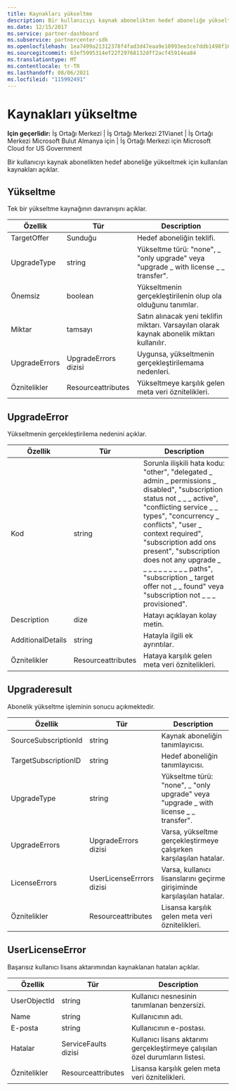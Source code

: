 ```yaml
---
title: Kaynakları yükseltme
description: Bir kullanıcıyı kaynak abonelikten hedef aboneliğe yükseltmek için kullanılan kaynakları açıklar.
ms.date: 12/15/2017
ms.service: partner-dashboard
ms.subservice: partnercenter-sdk
ms.openlocfilehash: 1ea7499a21312378f4fad3d47eaa9e10993ee3ce7ddb1498f161fac16e09b8a5
ms.sourcegitcommit: 63ef5995314ef22f29768132dff2acf45914ea84
ms.translationtype: MT
ms.contentlocale: tr-TR
ms.lasthandoff: 08/06/2021
ms.locfileid: "115992491"
---
```

# <a name="upgrade-resources"></a>Kaynakları yükseltme

**Için geçerlidir:** İş Ortağı Merkezi | İş Ortağı Merkezi 21Vianet | İş Ortağı Merkezi Microsoft Bulut Almanya için | İş Ortağı Merkezi için Microsoft Cloud for US Government

Bir kullanıcıyı kaynak abonelikten hedef aboneliğe yükseltmek için kullanılan kaynakları açıklar.

## <a name="upgrade"></a>Yükseltme

Tek bir yükseltme kaynağının davranışını açıklar.

| Özellik      | Tür                   | Description                                                                                  |
|---------------|------------------------|----------------------------------------------------------------------------------------------|
| TargetOffer   | Sunduğu                  | Hedef aboneliğin teklifi.                                                        |
| UpgradeType   | string                 | Yükseltme türü: "none", \_ "only upgrade" veya "upgrade \_ with license \_ \_ transfer".         |
| Önemsiz    | boolean                | Yükseltmenin gerçekleştirilenin olup ola olduğunu tanımlar.                                                  |
| Miktar      | tamsayı                | Satın alınacak yeni teklifin miktarı. Varsayılan olarak kaynak abonelik miktarı kullanılır. |
| UpgradeErrors | UpgradeErrors dizisi | Uygunsa, yükseltmenin gerçekleştirilemama nedenleri.                                      |
| Öznitelikler    | Resourceattributes     | Yükseltmeye karşılık gelen meta veri öznitelikleri.                                        |

## <a name="upgradeerror"></a>UpgradeError

Yükseltmenin gerçekleştirilema nedenini açıklar.

| Özellik          | Tür               | Description                                                                                                                                                                                                                                                                                                                                                                                     |
|-------------------|--------------------|-------------------------------------------------------------------------------------------------------------------------------------------------------------------------------------------------------------------------------------------------------------------------------------------------------------------------------------------------------------------------------------------------|
| Kod              | string             | Sorunla ilişkili hata kodu: "other", "delegated \_ admin \_ permissions \_ disabled", "subscription status not \_ \_ \_ active", "conflicting service \_ \_ types", "concurrency \_ conflicts", "user \_ context required", "subscription add ons present", "subscription does not any upgrade \_ \_ \_ \_ \_ \_ \_ \_ \_ \_ paths", "subscription \_ target offer not \_ \_ found" veya "subscription not \_ \_ \_ provisioned". |
| Description       | dize             | Hatayı açıklayan kolay metin.                                                                                                                                                                                                                                                                                                                                                             |
| AdditionalDetails | string             | Hatayla ilgili ek ayrıntılar.                                                                                                                                                                                                                                                                                                                                                         |
| Öznitelikler        | Resourceattributes | Hataya karşılık gelen meta veri öznitelikleri.                                                                                                                                                                                                                                                                                                                                             |

## <a name="upgraderesult"></a>Upgraderesult

Abonelik yükseltme işleminin sonucu açıkmektedir.

| Özellik             | Tür                        | Description                                                                          |
|----------------------|-----------------------------|--------------------------------------------------------------------------------------|
| SourceSubscriptionId | string                      | Kaynak aboneliğin tanımlayıcısı.                                           |
| TargetSubscriptionID | string                      | Hedef aboneliğin tanımlayıcısı.                                           |
| UpgradeType          | string                      | Yükseltme türü: "none", \_ "only upgrade" veya "upgrade \_ with license \_ \_ transfer". |
| UpgradeErrors        | UpgradeErrors dizisi      | Varsa, yükseltme gerçekleştirmeye çalışırken karşılaşılan hatalar.           |
| LicenseErrors        | UserLicenseErrrors dizisi | Varsa, kullanıcı lisanslarını geçirme girişiminde karşılaşılan hatalar.          |
| Öznitelikler           | Resourceattributes          | Lisansa karşılık gelen meta veri öznitelikleri.                                |

## <a name="userlicenseerror"></a>UserLicenseError

Başarısız kullanıcı lisans aktarımından kaynaklanan hataları açıklar.

| Özellik     | Tür                   | Description                                                               |
|--------------|------------------------|---------------------------------------------------------------------------|
| UserObjectId | string                 | Kullanıcı nesnesinin tanımlanan benzersizi.                                 |
| Name         | string                 | Kullanıcının adı.                                                     |
| E-posta        | string                 | Kullanıcının e-postası.                                                    |
| Hatalar       | ServiceFaults dizisi | Kullanıcı lisans aktarımı gerçekleştirmeye çalışılan özel durumların listesi. |
| Öznitelikler   | Resourceattributes     | Lisansa karşılık gelen meta veri öznitelikleri.                     |


